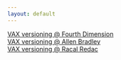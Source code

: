```yaml
---
layout: default
---
```

[VAX versioning @ Fourth Dimension](/assignments/Fourth%20Dimension.html)<br>
[VAX versioning @ Allen Bradley](/assignments/Allen%20Bradley.html)<br>
[VAX versioning @ Racal Redac](/assignments/Racal%20Redac.html)<br>
